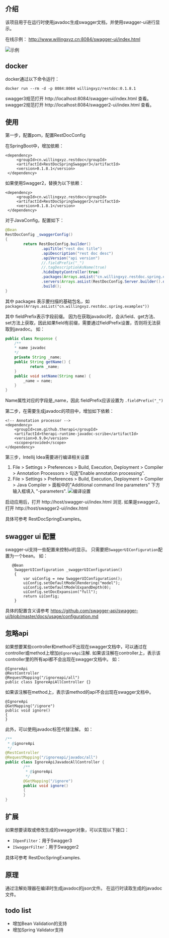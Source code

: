 ## 介绍

该项目用于在运行时使用javadoc生成swagger文档，并使用swagger-ui进行显示。


在线示例： http://www.willingxyz.cn:8084/swagger-ui/index.html 

![示例](./images/example_summary.png)

## docker

docker通过以下命令运行：

`docker run --rm -d -p 8084:8084 willingxyz/restdoc:0.1.8.1`

swagger3规范打开 http://localhost:8084/swagger-ui/index.html 查看。
swagger2规范打开 http://localhost:8084/swagger2-ui/index.html 查看。


## 使用

第一步，配置pom，配置RestDocConfig

在SpringBoot中，增加依赖：

```
<dependency>
     <groupId>cn.willingxyz.restdoc</groupId>
     <artifactId>RestDocSpringSwagger3</artifactId>
     <version>0.1.8.1</version>
 </dependency>
```

如果使用Swagger2，替换为以下依赖：
```
<dependency>
     <groupId>cn.willingxyz.restdoc</groupId>
     <artifactId>RestDocSpringSwagger2</artifactId>
     <version>0.1.8.1</version>
 </dependency>
```

对于JavaConfig，配置如下：

```java 
@Bean
RestDocConfig _swaggerConfig()
{
        return RestDocConfig.builder()
                .apiTitle("rest doc title")
                .apiDescription("rest doc desc")
                .apiVersion("api version")
                //.fieldPrefix("_")
                //.tagDescriptionAsName(true)
                .hideEmptyController(true)
                .packages(Arrays.asList("cn.willingxyz.restdoc.spring.examples"))
                .servers(Arrays.asList(RestDocConfig.Server.builder().description("url desc").url("localhost:8080").build()))
                .build();
}
```

其中 packages 表示要扫描的基础包名，如 `packages(Arrays.asList("cn.willingxyz.restdoc.spring.examples"))`

其中 fieldPrefix表示字段前缀。
因为在获取javadoc时，会从field、get方法、set方法上获取，因此如果field有前缀，需要通过fieldPrefix设置，否则将无法获取到javadoc。
如：

```java
public class Response {
    /**
    * name javadoc
    */
    private String _name;
    public String getName() {
           return _name;
    }
    public void setName(String name) {
        _name = name;
    }
}
```

Name属性对应的字段是_name，因此 fieldPrefix应该设置为 `.fieldPrefix("_")`

第二步，在需要生成javadoc的项目中，增加如下依赖：

```
<!-- Annotation processor -->
<dependency>
    <groupId>com.github.therapi</groupId>
    <artifactId>therapi-runtime-javadoc-scribe</artifactId>
    <version>0.9.0</version>
    <scope>provided</scope>
</dependency>
```

第三步，Intellij Idea需要进行编译相关设置
1. File > Settings > Preferences > Build, Execution, Deployment > Compiler > Annotation Processors > 勾选"Enable annotation processing".
2. File > Settings > Preferences > Build, Execution, Deployment > Compiler > Java Compiler > 面板中的"Additional command line parameters" 下方输入框填入 "-parameters".
![编译设置](./images/compile-setting.png)

启动应用后，打开 http://host/swagger-ui/index.html 浏览.
如果是swagger2，打开 http://host/swagger2-ui/index.html

具体可参考 RestDocSpringExamples。

## swagger ui 配置

swagger-ui支持一些配置来控制ui的显示。
只需要把`SwaggerUIConfiguration`配置为一个bean。
如：
```
   @Bean
    SwaggerUIConfiguration _swaggerUIConfiguration()
    {
        var uiConfig = new SwaggerUIConfiguration();
        uiConfig.setDefaultModelRendering("model");
        uiConfig.setDefaultModelExpandDepth(0);
        uiConfig.setDocExpansion("full");
        return uiConfig;
    }
```

具体的配置含义请参考 https://github.com/swagger-api/swagger-ui/blob/master/docs/usage/configuration.md

## 忽略api

如果想要某些controller和method不出现在swagger文档中，可以通过在controller或method上增加`@IgnoreApi`注解.
如果该注解在controller上，表示该controller里的所有api都不会出现在swagger文档中。
如：
```
@IgnoreApi
@RestController
@RequestMapping("/ignoreapi/all")
public class IgnoreApiAllController {}
```
如果该注解在method上，表示该method的api不会出现在swagger文档中。
```
@IgnoreApi
@GetMapping("/ignore")
public void ignore()
{
}
```

此外，可以使用javadoc标签代替注解。
如：
```java
/**
 * @ignoreApi
 */
@RestController
@RequestMapping("/ignoreapi/javadoc/all")
public class IgnoreApiJavadocAllController {
        /**
         * @ignoreApi
         */
        @GetMapping("/ignore")
        public void ignore()
        {
        }
}
```

## 扩展

如果想要读取或修改生成的swagger对象，可以实现以下接口：

- `IOpenFilter`：用于Swagger3
- `ISwaggerFilter`：用于Swagger2

具体可参考 RestDocSpringExamples.

## 原理

通过注解处理器在编译时生成javadoc的json文件。
在运行时读取生成的javadoc文件。


## todo list

- 增加Bean Validation的支持
- 增加Spring Validator支持

